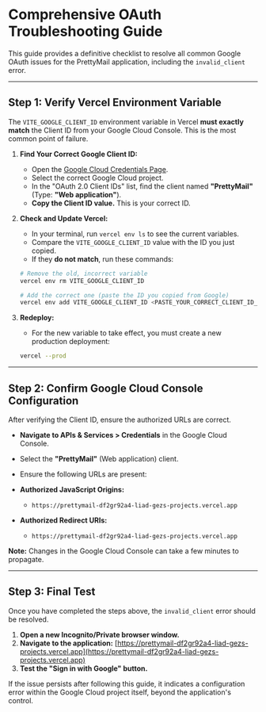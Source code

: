 # Comprehensive OAuth Troubleshooting Guide

This guide provides a definitive checklist to resolve all common Google OAuth issues for the PrettyMail application, including the `invalid_client` error.

---

## Step 1: Verify Vercel Environment Variable

The `VITE_GOOGLE_CLIENT_ID` environment variable in Vercel **must exactly match** the Client ID from your Google Cloud Console. This is the most common point of failure.

1.  **Find Your Correct Google Client ID:**
    *   Open the [Google Cloud Credentials Page](https://console.cloud.google.com/apis/credentials).
    *   Select the correct Google Cloud project.
    *   In the "OAuth 2.0 Client IDs" list, find the client named **"PrettyMail"** (Type: **"Web application"**).
    *   **Copy the Client ID value.** This is your correct ID.

2.  **Check and Update Vercel:**
    *   In your terminal, run `vercel env ls` to see the current variables.
    *   Compare the `VITE_GOOGLE_CLIENT_ID` value with the ID you just copied.
    *   If they **do not match**, run these commands:
      ```bash
      # Remove the old, incorrect variable
      vercel env rm VITE_GOOGLE_CLIENT_ID

      # Add the correct one (paste the ID you copied from Google)
      vercel env add VITE_GOOGLE_CLIENT_ID <PASTE_YOUR_CORRECT_CLIENT_ID_HERE>
      ```

3.  **Redeploy:**
    *   For the new variable to take effect, you must create a new production deployment:
      ```bash
      vercel --prod
      ```

---

## Step 2: Confirm Google Cloud Console Configuration

After verifying the Client ID, ensure the authorized URLs are correct.

*   **Navigate to APIs & Services > Credentials** in the Google Cloud Console.
*   Select the **"PrettyMail"** (Web application) client.
*   Ensure the following URLs are present:

*   **Authorized JavaScript Origins:**
    *   `https://prettymail-df2gr92a4-liad-gezs-projects.vercel.app`

*   **Authorized Redirect URIs:**
    *   `https://prettymail-df2gr92a4-liad-gezs-projects.vercel.app`

**Note:** Changes in the Google Cloud Console can take a few minutes to propagate.

---

## Step 3: Final Test

Once you have completed the steps above, the `invalid_client` error should be resolved.

1.  **Open a new Incognito/Private browser window.**
2.  **Navigate to the application:** [https://prettymail-df2gr92a4-liad-gezs-projects.vercel.app](https://prettymail-df2gr92a4-liad-gezs-projects.vercel.app)
3.  **Test the "Sign in with Google" button.**

If the issue persists after following this guide, it indicates a configuration error within the Google Cloud project itself, beyond the application's control.
